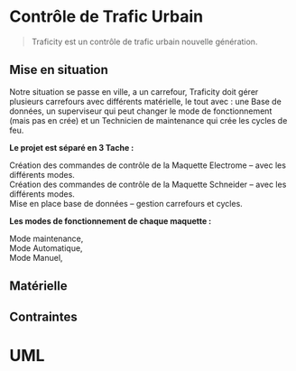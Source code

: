 Contrôle de Trafic Urbain
=========================

>   Traficity est un contrôle de trafic urbain nouvelle génération.

Mise en situation
-----------------

Notre situation se passe en ville, a un carrefour, Traficity doit gérer
plusieurs carrefours avec différents matérielle, le tout avec : une Base de
données, un superviseur qui peut changer le mode de fonctionnement (mais pas en
crée) et un Technicien de maintenance qui crée les cycles de feu.

**Le projet est séparé en 3 Tache :**

Création des commandes de contrôle de la Maquette Electrome – avec les
différents modes.  
Création des commandes de contrôle de la Maquette Schneider – avec les
différents modes.  
Mise en place base de données – gestion carrefours et cycles.

**Les modes de fonctionnement de chaque maquette :**

Mode maintenance,  
Mode Automatique,  
Mode Manuel,

Matérielle
----------

Contraintes
-----------

UML
===

